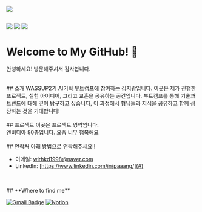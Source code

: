 <img src="https://capsule-render.vercel.app/api?type=waving&color=auto&height=200&section=header&text=WASSUP2&fontSize=70" /><br>

##  


<img src="https://img.shields.io/badge/Python-14354C?style=for-the-badge&logo=python&logoColor=white" /> <img src="https://img.shields.io/badge/MySQL-00000F?style=for-the-badge&logo=mysql&logoColor=white" /> <img src="https://img.shields.io/badge/Made%20with-Jupyter-orange?style=for-the-badge&logo=Jupyter"/>

# Welcome to My GitHub! 👋

안녕하세요! 방문해주셔서 감사합니다.

<br>
## 소개
WASSUP2기 AI기획 부트캠프에 참여하는 김지광입니다. 이곳은 제가 진행한 프로젝트, 실험 아이디어, 그리고 교훈을 공유하는 공간입니다. 부트캠프를 통해 기술과 트렌드에 대해 깊이 탐구하고 싶습니다, 이 과정에서 형님들과 지식을 공유하고 함께 성장하는 것을 기대합니다!

<br>
<br>
## 프로젝트
이곳은 프로젝트 영역임니다. <br>
엔비디아 80층입니다. 요즘 너무 햄복해요

<br>
<br>
## 연락처
아래 방법으로 연락해주세요!!

- 이메일: [wlrhkd1998@naver.com](mailto:wlrhkd1998@naver.com)
- LinkedIn: [https://www.linkedin.com/in/paaang/](#)

<br>
<br>
## **Where to find me**


[![Gmail Badge](https://img.shields.io/badge/Gmail-D14836?style=for-the-badge&logo=gmail&logoColor=white)](mailto:rpdlszjs4@gmail.com) [![Notion](https://img.shields.io/badge/Notion-000000?style=for-the-badge&logo=notion&logoColor=white)](https://oreumi.notion.site/09f569b9c9ae4b4a8e522820ac430f3d?pvs=25)
